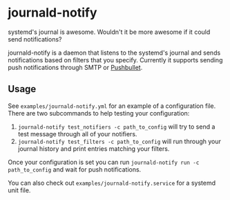 # journald-notify
systemd's journal is awesome. Wouldn't it be more awesome if it could send notifications?

journald-notify is a daemon that listens to the systemd's journal and sends notifications based on filters that you specify. Currently it supports sending push notifications through SMTP or [Pushbullet](https://www.pushbullet.com/).

## Usage
See `examples/journald-notify.yml` for an example of a configuration file. There are two subcommands to help testing your configuration:

1. `journald-notify test_notifiers -c path_to_config` will try to send a test message through all of your notifiers.
2. `journald-notify test_filters -c path_to_config` will run through your journal history and print entries matching your filters.

Once your configuration is set you can run `journald-notify run -c path_to_config` and wait for push notifications.

You can also check out `examples/journald-notify.service` for a systemd unit file.
